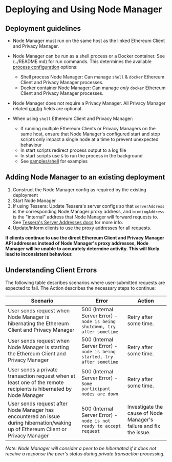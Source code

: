 # Deploying and Using Node Manager

## Deployment guidelines

* Node Manager must run on the same host as the linked Ethereum Client and Privacy Manager.

* Node Manager can be run as a shell process or a Docker container.  See (../README.md) for run commands.  This determines the available [process configuration](../config.md#process) options:
    * Shell process Node Manager: Can manage `shell` & `docker` Ethereum Client and Privacy Manager processes.
    * Docker container Node Manager: Can manage *only* `docker` Ethereum Client and Privacy Manager processes.

* Node Manager does not require a Privacy Manager.  All Privacy Manager related [config](../config.md) fields are optional.

* When using `shell` Ethereum Client and Privacy Manager:
    * If running multiple Ethereum Clients or Privacy Managers on the same host, ensure that Node Manager's configured start and stop scripts only impact a single node at a time to prevent unexpected behaviour
    * In start scripts redirect process output to a log file
    * In start scripts use `&` to run the process in the background 
    * See [samples/shell](samples/shell) for examples

## Adding Node Manager to an existing deployment

1. Construct the Node Manager config as required by the existing deployment 
1. Start Node Manager
1. If using Tessera: Update Tessera's server configs so that `serverAddress` is the corresponding Node Manager proxy address, and `bindingAddress` is the "internal" address that Node Manager will forward requests to. See [Tessera's Server Addresses docs](https://docs.tessera.consensys.net/en/latest/HowTo/Configure/TesseraAPI/#server-addresses) for more info. 
1. Update/inform clients to use the proxy addresses for all requests.  
   
**If clients continue to use the direct Ethereum Client and Privacy Manager API addresses instead of Node Manager's proxy addresses, Node Manager will be unable to accurately determine activity. This will likely lead to inconsistent behaviour.**

## Understanding Client Errors
The following table describes scenarios where user-submitted requests are expected to fail.  The Action describes the necessary steps to continue:

| Scenario  | Error | Action |
| --- | --- | --- |
| User sends request when Node Manager is hibernating the Ethereum Client and Privacy Manager | 500 (Internal Server Error) - `node is being shutdown, try after sometime` | Retry after some time. |  
| User sends request when Node Manager is starting the Ethereum Client and Privacy Manager | 500 (Internal Server Error) - `node is being started, try after sometime` | Retry after some time. |  
| User sends a private transaction request when at least one of the remote recipients is hibernated by Node Manager | 500 (Internal Server Error) - `Some participant nodes are down` | Retry after some time. |  
| User sends request after Node Manager has encountered an issue during hibernation/waking up of Ethereum Client or Privacy Manager | 500 (Internal Server Error) - `node is not ready to accept request` | Investigate the cause of Node Manager's failure and fix the issue. |  

*Note: Node Manager will consider a peer to be hibernated if it does not receive a response the peer's status during private transaction processing.*
